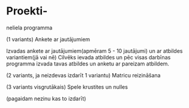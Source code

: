 # Proekti-
neliela programma

(1 variants)
Ankete ar jautājumiem

Izvadas ankete ar jautājumiem(apmēram 5 - 10 jautājumi) un ar atbildes variantiem(jā vai nē)
Cilvēks ievada atbildes un pēc visas darbīnas programma izvada tavas atbildes un anketu ar pareizam atbildem.

(2 variants, ja neizdevas izdarīt 1 variantu)
Matricu reizināšana

(3 variants visgrutākais)
Spele krustites un nulles

(pagaidam nezinu kas to izdarīt)
